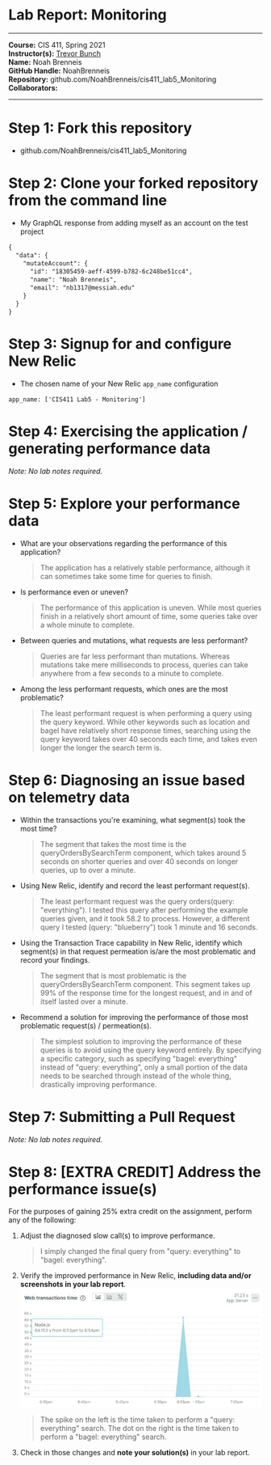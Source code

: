 # Lab Report: Monitoring
___
**Course:** CIS 411, Spring 2021  
**Instructor(s):** [Trevor Bunch](https://github.com/trevordbunch)  
**Name:** Noah Brenneis  
**GitHub Handle:** NoahBrenneis  
**Repository:** github.com/NoahBrenneis/cis411_lab5_Monitoring  
**Collaborators:** 
___

# Step 1: Fork this repository
- github.com/NoahBrenneis/cis411_lab5_Monitoring

# Step 2: Clone your forked repository from the command line
- My GraphQL response from adding myself as an account on the test project
```
{
  "data": {
    "mutateAccount": {
      "id": "18305459-aeff-4599-b782-6c248be51cc4",
      "name": "Noah Brenneis",
      "email": "nb1317@messiah.edu"
    }
  }
}
```

# Step 3: Signup for and configure New Relic
- The chosen name of your New Relic ```app_name``` configuration
```
app_name: ['CIS411 Lab5 - Monitoring']
```

# Step 4: Exercising the application / generating performance data

_Note: No lab notes required._

# Step 5: Explore your performance data
* What are your observations regarding the performance of this application? 
  > The application has a relatively stable performance, although it can sometimes take some time for queries to finish.
* Is performance even or uneven? 
  > The performance of this application is uneven. While most queries finish in a relatively short amount of time, some queries take over a whole minute to complete.
* Between queries and mutations, what requests are less performant? 
  > Queries are far less performant than mutations. Whereas mutations take mere milliseconds to process, queries can take anywhere from a few seconds to a minute to complete.
* Among the less performant requests, which ones are the most problematic?
  > The least performant request is when performing a query using the query keyword. While other keywords such as location and bagel have relatively short response times, searching using the query keyword takes over 40 seconds each time, and takes even longer the longer the search term is.

# Step 6: Diagnosing an issue based on telemetry data
* Within the transactions you're examining, what segment(s) took the most time?
  > The segment that takes the most time is the queryOrdersBySearchTerm component, which takes around 5 seconds on shorter queries and over 40 seconds on longer queries, up to over a minute.
* Using New Relic, identify and record the least performant request(s).
  > The least performant request was the query orders(query: "everything"). I tested this query after performing the example queries given, and it took 58.2 to process. However, a different query I tested (query: "blueberry") took 1 minute and 16 seconds.
* Using the Transaction Trace capability in New Relic, identify which segment(s) in that request permeation is/are the most problematic and record your findings.
  > The segment that is most problematic is the queryOrdersBySearchTerm component. This segment takes up 99% of the response time for the longest request, and in and of itself lasted over a minute.
* Recommend a solution for improving the performance of those most problematic request(s) / permeation(s).
  > The simplest solution to improving the performance of these queries is to avoid using the query keyword entirely. By specifying a specific category, such as specifying "bagel: everything" instead of "query: everything", only a small portion of the data needs to be searched through instead of the whole thing, drastically improving performance.

# Step 7: Submitting a Pull Request
_Note: No lab notes required._

# Step 8: [EXTRA CREDIT] Address the performance issue(s)
For the purposes of gaining 25% extra credit on the assignment, perform any of the following:
1. Adjust the diagnosed slow call(s) to improve performance. 
   > I simply changed the final query from "query: everything" to "bagel: everything".
2. Verify the improved performance in New Relic, **including data and/or screenshots in your lab report**.
   ![Response Time Data](/assets/ResponseTime.JPG)
   > The spike on the left is the time taken to perform a "query: everything" search. The dot on the right is the time taken to perform a "bagel: everything" search.
3. Check in those changes and **note your solution(s)** in your lab report.